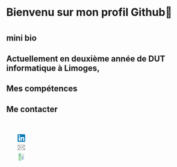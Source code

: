 <h1> Bienvenu sur mon profil Github👋 <h1>

<h2>mini bio <h2>
  Actuellement en deuxième année de DUT informatique à Limoges, 
  

<h2>Mes compétences<h2>




<h2>Me contacter<h2>
  <br/>
  <div>
    <a href="https://www.linkedin.com/in/manon-deleest/"><img align="left" height="20px" src="linkedin.png" hspace="30"/</a><br/>
    <a href="mailto:deleest.manon@gmail.com"><img align="left" height="20px" src="gmail.png" hspace="30"/</a><br/>
    <a href="MANON DELEEST.pdf"><img height="20px" src="cv.png" hspace="30"/</a></a>


  </div>





<!--
**manon-deleest/manon-deleest** is a ✨ _special_ ✨ repository because its `README.md` (this file) appears on your GitHub profile.

Here are some ideas to get you started:

- 🔭 I’m currently working on ...
- 🌱 I’m currently learning ...
- 👯 I’m looking to collaborate on ...
- 🤔 I’m looking for help with ...
- 💬 Ask me about ...
- 📫 How to reach me: ...
- 😄 Pronouns: ...
- ⚡ Fun fact: ...
-->
